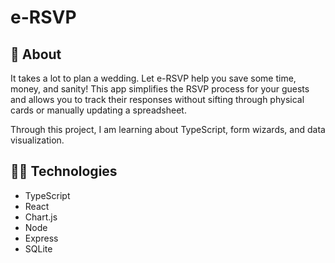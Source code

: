 # e-RSVP

## 💌 About

It takes a lot to plan a wedding. Let e-RSVP help you save some time, money, and sanity! This app simplifies the RSVP process for your guests and allows you to track their responses without sifting through physical cards or manually updating a spreadsheet.

Through this project, I am learning about TypeScript, form wizards, and data visualization.

## 👩‍💻 Technologies

- TypeScript
- React
- Chart.js
- Node
- Express
- SQLite
